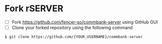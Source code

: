 # Fork rSERVER

- [ ] Fork https://github.com/fencer-so/commbank-server using GitHub GUI
- [ ] Clone your forked repository using the following command

```shell
$ git clone https://github.com/{YOUR_USERNAME}/commbank-server
```
